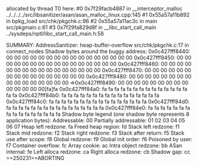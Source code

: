 allocated by thread T0 here:
    #0 0x7f29facb4887 in __interceptor_malloc ../../../../src/libsanitizer/asan/asan_malloc_linux.cpp:145
    #1 0x55a57a11b892 in bpkg_load src/chk/pkgchk.c:96
    #2 0x55a57a11ac3c in main src/pkgmain.c:61
    #3 0x7f29fa829d8f in __libc_start_call_main ../sysdeps/nptl/libc_start_call_main.h:58

SUMMARY: AddressSanitizer: heap-buffer-overflow src/chk/pkgchk.c:17 in connect_nodes
Shadow bytes around the buggy address:
  0x0c427fff8440: 00 00 00 00 00 00 00 00 00 00 00 00 00 00 00 00
  0x0c427fff8450: 00 00 00 00 00 00 00 00 00 00 00 00 00 00 00 00
  0x0c427fff8460: 00 00 00 00 00 00 00 00 00 00 00 00 00 00 00 00
  0x0c427fff8470: 00 00 00 00 00 00 00 00 00 00 00 00 00 00 00 00
  0x0c427fff8480: 00 00 00 00 00 00 00 00 00 00 00 00 00 00 00 00
=>0x0c427fff8490: 00 00 00 00 00 00 00 00 00 00 00 00 00 00[fa]fa
  0x0c427fff84a0: fa fa fa fa fa fa fa fa fa fa fa fa fa fa fa fa
  0x0c427fff84b0: fa fa fa fa fa fa fa fa fa fa fa fa fa fa fa fa
  0x0c427fff84c0: fa fa fa fa fa fa fa fa fa fa fa fa fa fa fa fa
  0x0c427fff84d0: fa fa fa fa fa fa fa fa fa fa fa fa fa fa fa fa
  0x0c427fff84e0: fa fa fa fa fa fa fa fa fa fa fa fa fa fa fa fa
Shadow byte legend (one shadow byte represents 8 application bytes):
  Addressable:           00
  Partially addressable: 01 02 03 04 05 06 07 
  Heap left redzone:       fa
  Freed heap region:       fd
  Stack left redzone:      f1
  Stack mid redzone:       f2
  Stack right redzone:     f3
  Stack after return:      f5
  Stack use after scope:   f8
  Global redzone:          f9
  Global init order:       f6
  Poisoned by user:        f7
  Container overflow:      fc
  Array cookie:            ac
  Intra object redzone:    bb
  ASan internal:           fe
  Left alloca redzone:     ca
  Right alloca redzone:    cb
  Shadow gap:              cc
==250231==ABORTING
